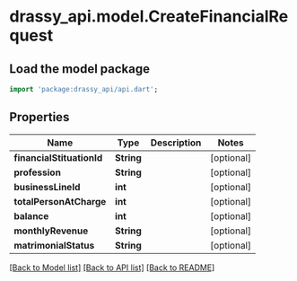 # drassy_api.model.CreateFinancialRequest

## Load the model package
```dart
import 'package:drassy_api/api.dart';
```

## Properties
Name | Type | Description | Notes
------------ | ------------- | ------------- | -------------
**financialStituationId** | **String** |  | [optional] 
**profession** | **String** |  | [optional] 
**businessLineId** | **int** |  | [optional] 
**totalPersonAtCharge** | **int** |  | [optional] 
**balance** | **int** |  | [optional] 
**monthlyRevenue** | **String** |  | [optional] 
**matrimonialStatus** | **String** |  | [optional] 

[[Back to Model list]](../README.md#documentation-for-models) [[Back to API list]](../README.md#documentation-for-api-endpoints) [[Back to README]](../README.md)


